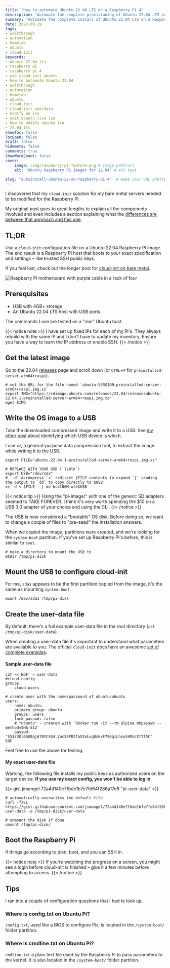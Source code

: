 ```yaml
---
title: "How to automate Ubuntu 22.04 LTS on a Raspberry Pi 4"
description: "Automate the complete provisioning of Ubuntu 22.04 LTS on a Raspberry Pi 4 using cloud-init"
summary: "Automate the complete install of Ubuntu 22.04 LTS on a Raspberry Pi 4 using cloud-init"
date: 2022-09-19
tags:
- walkthrough
- automation
- homelab
- ubuntu
- cloud-init
keywords:
- ubuntu 22.04 lts
- raspberry pi
- raspberry pi 4
- usb cloud-init ubuntu
- how to automate Ubuntu 22.04
- walkthrough
- automation
- homelab
- ubuntu
- cloud-init
- cloud-init userdata
- modify an iso
- edit ubuntu live iso
- how to modify ubuntu iso
- 22.04 lts
showToc: false
TocOpen: false
draft: false
hidemeta: false
comments: true
ShowWordCount: false
cover:
    image: /img/raspberry-pi-feature.png # image path/url
    alt: "Ubuntu Raspberry Pi Imager for 22.04" # alt text

slug: "autoinstall-ubuntu-22-on-raspberry-pi-4"  # make your URL pretty!
---
```


I discovered that my `cloud-init` solution for my bare metal servers needed to be modified for the Raspberry Pi.

My original post goes to great lengths to explain all the components involved and even includes a section explaining what the [differences are between that approach and this one](/posts/automate-ubuntu-22-04-lts-bare-metal/#bare-metal-vs-raspberry-pi).

## TL;DR

Use a `cloud-init` configuration file on a Ubuntu 22.04 Raspberry Pi image. The end result is a Raspberry Pi host that boots to your exact specification and settings – like trusted SSH public keys.

If you feel lost, check out the longer post for [cloud-init on bare metal](/posts/automate-ubuntu-22-04-lts-bare-metal/).

![Raspberry Pi motherboard with purple cable in a rack of four](/img/pi-cloud-init.jpg)

## Prerequisites

- USB with 4GB+ storage
- An Ubuntu 22.04 LTS host with USB ports

The commands I use are tested on a "real" Ubuntu host.

{{< notice note >}}
I have set up fixed IPs for each of my Pi's. They always rebuild with the same IP and I don't have to update my inventory. Ensure you have a way to learn the IP address or enable SSH.
{{< /notice >}}

## Get the latest image

Go to the 22.04 [releases](https://cdimage.ubuntu.com/releases/22.04/release/) page and scroll down (or `CTRL`+`F`  for `preinstalled-server-arm64+raspi`).

```shell
# set the URL for the file named `ubuntu-VERSION-preinstalled-server-arm64+raspi.img.xz`
export IMG="https://cdimage.ubuntu.com/releases/22.04/release/ubuntu-22.04.1-preinstalled-server-arm64+raspi.img.xz"
wget $IMG
```

## Write the OS image to a USB

Take the downloaded compressed image and write it to a USB. See [my other post](/posts/automate-ubuntu-22-04-lts-bare-metal/#copy-the-bootable-iso-to-a-usb) about identifying which USB device is which.

I use `xz`, a general-purpose data compression tool, to extract the image while writing it to the USB.

```shell
export FILE="ubuntu-22.04.1-preinstalled-server-arm64+raspi.img.xz"

# REPLACE WITH YOUR USB (`lsblk`)
export USB="/dev/sda"
# `-d` decompress `<` redirect $FILE contents to expand `|` sending the output to `dd` to copy directly to $USB
xz -d < $FILE - | dd bs=100M of=$USB
```

{{< notice tip >}}
Using the "pi-imager" with one of the generic SD adapters seemed to TAKE FOREVER. I think it's very worth spending the $10 on a USB 3.0 adapter of your choice and using the CLI.
{{< /notice >}}

The USB is now considered a "bootable" OS disk. Before doing so, we want to change a couple of files to "pre-seed" the installation answers.

When we copied the image, partitions were created, and we're looking for the `system-boot` partition. If you've set up Raspberry Pi's before, this is similar to `boot`.

```shell
# make a directory to mount the USB to
mkdir /tmp/pi-disk
```

## Mount the USB to configure cloud-init

For me, `sda1` appears to be the first partition copied from the image, it's the same as mounting `system-boot`.

```
mount /dev/sda1 /tmp/pi-disk
```

## Create the user-data file

By default, there's a full example user-data file in the root directory (`cat /tmp/pi-disk/user-data`).

When creating a user-data file it's important to understand what parameters are available to you. The official `cloud-init` docs have an awesome [set of complete examples](https://cloudinit.readthedocs.io/en/latest/topics/examples.html).


#### Sample user-data file

```shell
cat <<'EOF' > user-data
#cloud-config
groups:
  - cloud-users

# create user with the name/password of ubuntu/ubuntu
users:
  - name: ubuntu
    primary_group: ubuntu
    groups: users
    lock_passwd: false
    # "ubuntu" - created with `docker run -it --rm alpine mkpasswd --method=SHA-512`
    passwd: "$5$r3Kl6AKBqjA78VCX$4.Vuc56PR2faX3vLuqBxHxF796qiLhxuS4MacXtTt5C"
EOF
```

Feel free to use the above for testing. 

#### My exact user-data file

Warning, the following file installs my public keys as authorized users on the target device. **If you use my exact config, you won't be able to log in**.

{{< gist jimangel 72a4d140e7fbde1b7e7fd64f286a17e8 "pi-user-data" >}}

```shell
# automatically overwrites the default file
curl -fsSL https://gist.githubusercontent.com/jimangel/72a4d140e7fbde1b7e7fd64f286a17e8/raw/b58dbff7a30bf8451019cfcf456392da4afab166/pi-user-data -o /tmp/pi-disk/user-data

# unmount the disk if done
umount /tmp/pi-disk/
```



## Boot the Raspberry Pi

If things go according to plan, boot, and you can SSH in.

{{< notice note >}}
If you're watching the progress on a screen, you might see a login before cloud-init is finished – give it a few minutes before attempting to access.
{{< /notice >}}

## Tips

I ran into a couple of configuration questions that I had to look up.

### Where is config.txt on Ubuntu Pi?

`config.txt`, used like a BIOS to configure Pis, is located in the `/system-boot/` folder partition.

### Where is cmdline.txt on Ubuntu Pi?

`cmdline.txt` a plain text file used by the Raspberry Pi to pass parameters to the kernel. It is also located in the `/system-boot/` folder partition.